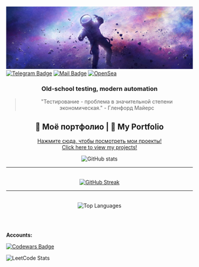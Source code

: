 [![Alexey's GitHub Banner](./assets/1500x500.jpg)]()
[![Telegram Badge](https://img.shields.io/badge/Telegram-2CA5E0?style=for-the-badge&logo=telegram&logoColor=white )](https://t.me/Alexey_Zhikharev)
[![Mail Badge](https://img.shields.io/badge/Gmail-D14836?style=for-the-badge&logo=gmail&logoColor=white)](https://waltafunk@gmail.com)
[![OpenSea](https://img.shields.io/badge/OpenSea-%232081E2.svg?style=for-the-badge&logo=opensea&logoColor=white)](https://opensea.io/WaltaFunk)

<div align="center">

### Old-school testing, modern automation

> "Тестирование - проблема в значительной степени экономическая." - Гленфорд Майерс

## 🌟 Моё портфолио | 🌟 My Portfolio

<a href="https://zhikhareval.github.io/">Нажмите сюда, чтобы посмотреть мои проекты!</a><br/>
<a href="https://zhikhareval.github.io/">Click here to view my projects!</a>

<!-- Основная карточка -->
<img src="https://github-readme-stats.vercel.app/api?username=ZhikharevAl&show_icons=true&theme=synthwave" alt="GitHub stats" />

---
<!-- Streak -->
<br/>
<a href="https://git.io/streak-stats">
  <img src="https://streak-stats.demolab.com/?user=ZhikharevAl&theme=shadow-purple" alt="GitHub Streak"/>
</a>

---
<!-- Top Langs -->
<br/>
<img src="https://github-readme-stats.vercel.app/api/top-langs/?username=ZhikharevAl&layout=compact&bg_color=000000&text_color=FFFFFF" alt="Top Languages" />

</div>

<!-- Аккаунты -->
<br/><br/>
<p>
  <strong>Accounts:</strong>
</p>

<!-- Codewars -->
<p>
  <a href="https://www.codewars.com/users/ZhikharevAl">
    <img src="https://www.codewars.com/users/ZhikharevAl/badges/large" alt="Codewars Badge"/>
  </a>
</p>

<!-- LeetCode -->
<p>
  <img src="https://leetcard.jacoblin.cool/waltafunk" alt="LeetCode Stats"/>
</p>
